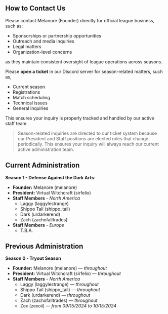 ## How to Contact Us
Please contact Melanore (Founder) directly for official league business, such as:
- Sponsorships or partnership opportunities
- Outreach and media inquiries
- Legal matters
- Organization-level concerns

as they maintain consistent oversight of league operations across seasons.


Please **open a ticket** in our Discord server for season-related matters, such as,
- Current season
- Registrations
- Match scheduling
- Technical issues
- General inquiries

This ensures your inquiry is properly tracked and handled by our active staff team.

>Season-related inquiries are directed to our ticket system because our President and Staff positions are elected roles that change periodically. This ensures your inquiry will always reach our current active administration team.


## Current Administration

**Season 1 - Defense Against the Dark Arts**:
- **Founder:**  Melanore (melanore)
- **President:**  Virtual Witchcraft (sirfelix)
- **Staff Members**  - *North America*
    - Laggy (laggylestrange)
    - Shippo Tail (shippo_tail)
    - Dark (urdarkerend)
    - Zach (zachofalltrades)
- **Staff Members** - *Europe*
    - T.B.A.

## Previous Administration
**Season 0 - Tryout Season**
- **Founder:**  Melanore (melanore) — *throughout*
- **President:**  Virtual Witchcraft (sirfelix) — *throughout*
- **Staff Members**  - *North America*
    - Laggy (laggylestrange) — *throughout*
    - Shippo Tail (shippo_tail) — *throughout*
    - Dark (urdarkerend) — *throughout*
    - Zach (zachofalltrades) — *throughout*
    - Zex (zexoii) — *from 09/15/2024 to 10/15/2024*